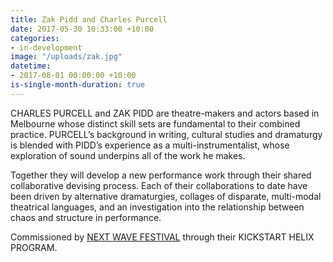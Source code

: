 ```yaml
---
title: Zak Pidd and Charles Purcell
date: 2017-05-30 10:33:00 +10:00
categories:
- in-development
image: "/uploads/zak.jpg"
datetime:
- 2017-08-01 00:00:00 +10:00
is-single-month-duration: true
---
```


CHARLES PURCELL and ZAK PIDD are theatre-makers and actors based in Melbourne whose distinct skill sets are fundamental to their combined practice. PURCELL’s background in writing, cultural studies and dramaturgy is blended with PIDD’s experience as a multi-instrumentalist, whose exploration of sound underpins all of the work he makes.

Together they will develop a new performance work through their shared collaborative devising process. Each of their collaborations to date have been driven by alternative dramaturgies, collages of disparate, multi-modal theatrical languages, and an investigation into the relationship between chaos and structure in performance.

Commissioned by [NEXT WAVE FESTIVAL](http://nextwave.org.au/) through their KICKSTART HELIX PROGRAM.